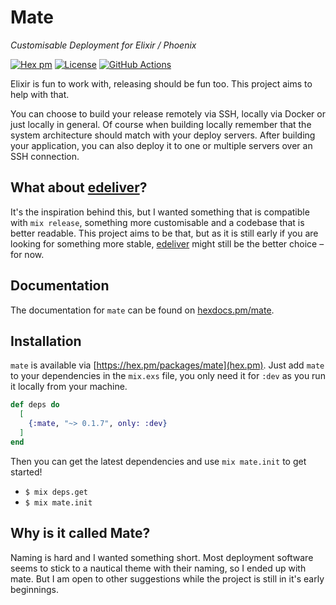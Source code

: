 # Mate
_Customisable Deployment for Elixir / Phoenix_

[![Hex pm](http://img.shields.io/hexpm/v/mate.svg?style=flat)](https://hex.pm/packages/mate)
[![License](http://img.shields.io/hexpm/l/mate.svg?style=flat)](https://github.com/maxvw/mate/blob/main/LICENSE.md)
[![GitHub Actions](https://img.shields.io/github/workflow/status/maxvw/mate/tests)](https://github.com/maxvw/mate/actions)

Elixir is fun to work with, releasing should be fun too. This project aims to help with that.

You can choose to build your release remotely via SSH, locally via Docker or just locally in general. Of course when building locally remember that the system architecture should match with your deploy servers. After building your application, you can also deploy it to one or multiple servers over an SSH connection.

## What about [edeliver](https://github.com/edeliver/edeliver)?
It's the inspiration behind this, but I wanted something that is compatible with `mix release`, something more customisable and a codebase that is better readable. This project aims to be that, but as it is still early if you are looking for something more stable, [edeliver](https://github.com/edeliver/edeliver) might still be the better choice – for now.

## Documentation
The documentation for `mate` can be found on [hexdocs.pm/mate](https://hexdocs.pm/mate/).

## Installation
`mate` is available via [https://hex.pm/packages/mate](hex.pm). Just add `mate` to your dependencies in the `mix.exs` file, you only need it for `:dev` as you run it locally from your machine.
```elixir
def deps do
  [
    {:mate, "~> 0.1.7", only: :dev}
  ]
end
```

Then you can get the latest dependencies and use `mix mate.init` to get started!
- `$ mix deps.get`
- `$ mix mate.init`

## Why is it called Mate?
Naming is hard and I wanted something short. Most deployment software seems to stick to a nautical theme with their naming, so I ended up with mate. But I am open to other suggestions while the project is still in it's early beginnings.
